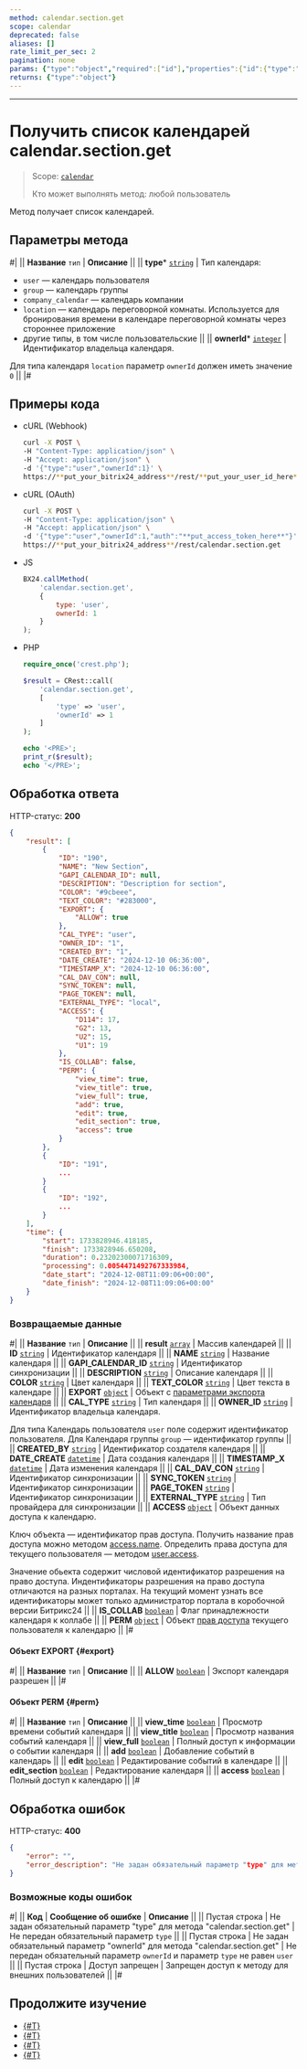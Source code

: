 ```yaml
---
method: calendar.section.get
scope: calendar
deprecated: false
aliases: []
rate_limit_per_sec: 2
pagination: none
params: {"type":"object","required":["id"],"properties":{"id":{"type":"integer"}}}
returns: {"type":"object"}
---
```



---

# Получить список календарей calendar.section.get

> Scope: [`calendar`](../scopes/permissions.md)
>
> Кто может выполнять метод: любой пользователь

Метод получает список календарей.

## Параметры метода



#|
|| **Название**
`тип` | **Описание** ||
|| **type***
[`string`](../data-types.md) | Тип календаря: 
- `user` — календарь пользователя
- `group` — календарь группы
- `company_calendar` — календарь компании 
- `location` — календарь переговорной комнаты. Используется для бронирования времени в календаре переговорной комнаты через стороннее приложение
- другие типы, в том числе пользовательские ||
|| **ownerId***
[`integer`](../data-types.md) | Идентификатор владельца календаря.

Для типа календаря `location` параметр `ownerId` должен иметь значение `0` ||
|#

## Примеры кода





- cURL (Webhook)

    ```bash
    curl -X POST \
    -H "Content-Type: application/json" \
    -H "Accept: application/json" \
    -d '{"type":"user","ownerId":1}' \
    https://**put_your_bitrix24_address**/rest/**put_your_user_id_here**/**put_your_webbhook_here**/calendar.section.get
    ```

- cURL (OAuth)

    ```bash
    curl -X POST \
    -H "Content-Type: application/json" \
    -H "Accept: application/json" \
    -d '{"type":"user","ownerId":1,"auth":"**put_access_token_here**"}' \
    https://**put_your_bitrix24_address**/rest/calendar.section.get
    ```

- JS

    ```js
    BX24.callMethod(
        'calendar.section.get',
        {
            type: 'user',
            ownerId: 1
        }
    );
    ```

- PHP

    ```php
    require_once('crest.php');

    $result = CRest::call(
        'calendar.section.get',
        [
            'type' => 'user',
            'ownerId' => 1
        ]
    );

    echo '<PRE>';
    print_r($result);
    echo '</PRE>';
    ```



## Обработка ответа

HTTP-статус: **200**

```json
{
    "result": [
        {
            "ID": "190",
            "NAME": "New Section",
            "GAPI_CALENDAR_ID": null,
            "DESCRIPTION": "Description for section",
            "COLOR": "#9cbeee",
            "TEXT_COLOR": "#283000",
            "EXPORT": {
                "ALLOW": true
            },
            "CAL_TYPE": "user",
            "OWNER_ID": "1",
            "CREATED_BY": "1",
            "DATE_CREATE": "2024-12-10 06:36:00",
            "TIMESTAMP_X": "2024-12-10 06:36:00",
            "CAL_DAV_CON": null,
            "SYNC_TOKEN": null,
            "PAGE_TOKEN": null,
            "EXTERNAL_TYPE": "local",
            "ACCESS": {
                "D114": 17,
                "G2": 13,
                "U2": 15,
                "U1": 19
            },
            "IS_COLLAB": false,
            "PERM": {
                "view_time": true,
                "view_title": true,
                "view_full": true,
                "add": true,
                "edit": true,
                "edit_section": true,
                "access": true
            }
        },
        {
            "ID": "191",
            ...
        }
        {
            "ID": "192",
            ...
        }
    ],
    "time": {
        "start": 1733828946.418185,
        "finish": 1733828946.650208,
        "duration": 0.23202300071716309,
        "processing": 0.0054471492767333984,
        "date_start": "2024-12-08T11:09:06+00:00",
        "date_finish": "2024-12-08T11:09:06+00:00"
    }
}
```

### Возвращаемые данные

#|
|| **Название**
`тип` | **Описание** ||
|| **result**
[`array`](../data-types.md) | Массив календарей ||
|| **ID**
[`string`](../data-types.md) | Идентификатор календаря ||
|| **NAME**
[`string`](../data-types.md) | Название календаря ||
|| **GAPI_CALENDAR_ID**
[`string`](../data-types.md) | Идентификатор синхронизации ||
|| **DESCRIPTION**
[`string`](../data-types.md) | Описание календаря ||
|| **COLOR**
[`string`](../data-types.md) | Цвет календаря ||
|| **TEXT_COLOR**
[`string`](../data-types.md) | Цвет текста в календаре ||
|| **EXPORT**
[`object`](../data-types.md) | Объект с [параметрами экспорта календаря](#export)
 ||
|| **CAL_TYPE**
[`string`](../data-types.md) | Тип календаря ||
|| **OWNER_ID**
[`string`](../data-types.md) | Идентификатор владельца календаря. 

Для типа Календарь пользователя `user` поле содержит идентификатор пользователя. Для Календаря группы `group` — идентификатор группы ||
|| **CREATED_BY**
[`string`](../data-types.md) | Идентификатор создателя календаря ||
|| **DATE_CREATE**
[`datetime`](../data-types.md) | Дата создания календаря ||
|| **TIMESTAMP_X**
[`datetime`](../data-types.md) | Дата изменения календаря ||
|| **CAL_DAV_CON**
[`string`](../data-types.md) | Идентификатор синхронизации ||
|| **SYNC_TOKEN**
[`string`](../data-types.md) | Идентификатор синхронизации ||
|| **PAGE_TOKEN**
[`string`](../data-types.md) | Идентификатор синхронизации ||
|| **EXTERNAL_TYPE**
[`string`](../data-types.md) | Тип провайдера для синхронизации ||
|| **ACCESS**
[`object`](../data-types.md) | Объект данных доступа к календарю. 

Ключ объекта — идентификатор прав доступа. Получить название прав доступа можно методом [access.name](../common/system/access-name.md). Определить права доступа для текущего пользователя — методом [user.access](../common/users/user-access.md).

Значение обьекта содержит числовой идентификатор разрешения на право доступа. Индентификаторы разрешения на право доступа отличаются на разных порталах. На текущий момент узнать все идентификаторы может только администратор портала в коробочной версии Битрикс24 ||
|| **IS_COLLAB**
[`boolean`](../data-types.md) | Флаг принадлежности календаря к коллабе ||
|| **PERM**
[`object`](../data-types.md) | Объект [прав доступа](#perm) текущего пользователя к календарю ||
|#

#### Объект EXPORT {#export}

#|
|| **Название**
`тип` | **Описание** ||
|| **ALLOW**
[`boolean`](../data-types.md) | Экспорт календаря разрешен ||
|#
 
#### Объект PERM {#perm}

#|
|| **Название**
`тип` | **Описание** ||
|| **view_time**
[`boolean`](../data-types.md) | Просмотр времени событий календаря ||
|| **view_title**
[`boolean`](../data-types.md) | Просмотр названия событий календаря ||
|| **view_full**
[`boolean`](../data-types.md) | Полный доступ к информации о событии календаря ||
|| **add**
[`boolean`](../data-types.md) | Добавление событий в календарь ||
|| **edit**
[`boolean`](../data-types.md) | Редактирование событий в календаре ||
|| **edit_section**
[`boolean`](../data-types.md) | Редактирование календаря ||
|| **access**
[`boolean`](../data-types.md) | Полный доступ к календарю ||
|#

## Обработка ошибок

HTTP-статус: **400**

```json
{
    "error": "",
    "error_description": "Не задан обязательный параметр "type" для метода "calendar.section.get""
}
```



### Возможные коды ошибок

#|
|| **Код** | **Сообщение об ошибке** | **Описание** ||
|| Пустая строка | Не задан обязательный параметр "type" для метода "calendar.section.get" | Не передан обязательный параметр `type` ||
|| Пустая строка | Не задан обязательный параметр "ownerId" для метода "calendar.section.get" | Не передан обязательный параметр `ownerId` и параметр `type` не равен `user` ||
|| Пустая строка | Доступ запрещен | Запрещен доступ к методу для внешних пользователей ||
|#



## Продолжите изучение 

- [{#T}](./index.md)
- [{#T}](./calendar-section-add.md)
- [{#T}](./calendar-section-update.md)
- [{#T}](./calendar-section-delete.md)
